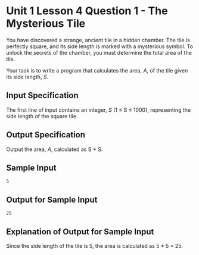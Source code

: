 # Unit 1 Lesson 4 Question 1 - The Mysterious Tile

You have discovered a strange, ancient tile in a hidden chamber. The tile is perfectly square, and its side length is marked with a mysterious symbol. To unlock the secrets of the chamber, you must determine the total area of the tile.

Your task is to write a program that calculates the area, *A*, of the tile given its side length, *S*.

## Input Specification

The first line of input contains an integer, *S* (1 ≤ S ≤ 1000), representing the side length of the square tile.

## Output Specification

Output the area, *A*, calculated as S * S.

## Sample Input

```
5
```

## Output for Sample Input

```
25
```

## Explanation of Output for Sample Input

Since the side length of the tile is 5, the area is calculated as 5 * 5 = 25.